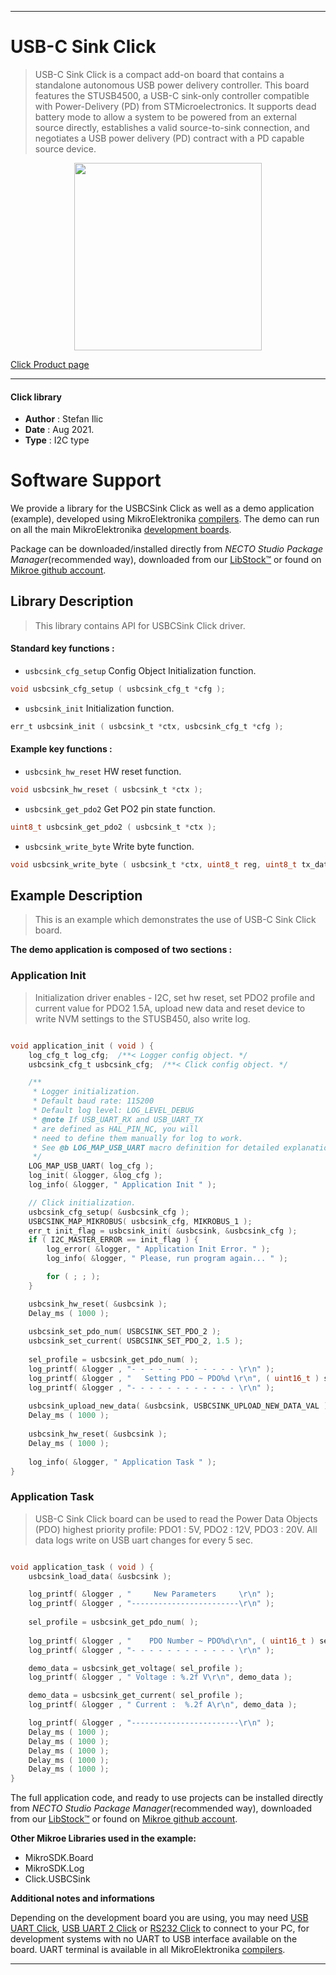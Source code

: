 
---
# USB-C Sink Click

> USB-C Sink Click is a compact add-on board that contains a standalone autonomous USB power delivery controller. This board features the STUSB4500, a USB-C sink-only controller compatible with Power-Delivery (PD) from STMicroelectronics. It supports dead battery mode to allow a system to be powered from an external source directly, establishes a valid source-to-sink connection, and negotiates a USB power delivery (PD) contract with a PD capable source device.

<p align="center">
  <img src="https://download.mikroe.com/images/click_for_ide/usbcsink_click.png" height=300px>
</p>

[Click Product page](https://www.mikroe.com/usb-c-sink-click)

---


#### Click library

- **Author**        : Stefan Ilic
- **Date**          : Aug 2021.
- **Type**          : I2C type


# Software Support

We provide a library for the USBCSink Click
as well as a demo application (example), developed using MikroElektronika
[compilers](https://www.mikroe.com/necto-studio).
The demo can run on all the main MikroElektronika [development boards](https://www.mikroe.com/development-boards).

Package can be downloaded/installed directly from *NECTO Studio Package Manager*(recommended way), downloaded from our [LibStock&trade;](https://libstock.mikroe.com) or found on [Mikroe github account](https://github.com/MikroElektronika/mikrosdk_click_v2/tree/master/clicks).

## Library Description

> This library contains API for USBCSink Click driver.

#### Standard key functions :

- `usbcsink_cfg_setup` Config Object Initialization function.
```c
void usbcsink_cfg_setup ( usbcsink_cfg_t *cfg );
```

- `usbcsink_init` Initialization function.
```c
err_t usbcsink_init ( usbcsink_t *ctx, usbcsink_cfg_t *cfg );
```

#### Example key functions :

- `usbcsink_hw_reset` HW reset function.
```c
void usbcsink_hw_reset ( usbcsink_t *ctx );
```

- `usbcsink_get_pdo2` Get PO2 pin state function.
```c
uint8_t usbcsink_get_pdo2 ( usbcsink_t *ctx );
```

- `usbcsink_write_byte` Write byte function.
```c
void usbcsink_write_byte ( usbcsink_t *ctx, uint8_t reg, uint8_t tx_data );
```

## Example Description

> This is an example which demonstrates the use of USB-C Sink Click board.

**The demo application is composed of two sections :**

### Application Init

> Initialization driver enables - I2C, set hw reset, set PDO2 profile and current value for PDO2 1.5A,
> upload new data and reset device to write NVM settings to the STUSB450, also write log.

```c

void application_init ( void ) {
    log_cfg_t log_cfg;  /**< Logger config object. */
    usbcsink_cfg_t usbcsink_cfg;  /**< Click config object. */

    /** 
     * Logger initialization.
     * Default baud rate: 115200
     * Default log level: LOG_LEVEL_DEBUG
     * @note If USB_UART_RX and USB_UART_TX 
     * are defined as HAL_PIN_NC, you will 
     * need to define them manually for log to work. 
     * See @b LOG_MAP_USB_UART macro definition for detailed explanation.
     */
    LOG_MAP_USB_UART( log_cfg );
    log_init( &logger, &log_cfg );
    log_info( &logger, " Application Init " );

    // Click initialization.
    usbcsink_cfg_setup( &usbcsink_cfg );
    USBCSINK_MAP_MIKROBUS( usbcsink_cfg, MIKROBUS_1 );
    err_t init_flag = usbcsink_init( &usbcsink, &usbcsink_cfg );
    if ( I2C_MASTER_ERROR == init_flag ) {
        log_error( &logger, " Application Init Error. " );
        log_info( &logger, " Please, run program again... " );

        for ( ; ; );
    }

    usbcsink_hw_reset( &usbcsink );
    Delay_ms ( 1000 );
    
    usbcsink_set_pdo_num( USBCSINK_SET_PDO_2 );
    usbcsink_set_current( USBCSINK_SET_PDO_2, 1.5 );
    
    sel_profile = usbcsink_get_pdo_num( );
    log_printf( &logger , "- - - - - - - - - - - - \r\n" );
    log_printf( &logger , "   Setting PDO ~ PDO%d \r\n", ( uint16_t ) sel_profile );
    log_printf( &logger , "- - - - - - - - - - - - \r\n" );
    
    usbcsink_upload_new_data( &usbcsink, USBCSINK_UPLOAD_NEW_DATA_VAL );
    Delay_ms ( 1000 );
    
    usbcsink_hw_reset( &usbcsink );
    Delay_ms ( 1000 );
    
    log_info( &logger, " Application Task " );
}

```

### Application Task

> USB-C Sink Click board can be used to read the Power Data Objects (PDO) highest priority profile:
> PDO1 :  5V,
> PDO2 : 12V,
> PDO3 : 20V.
> All data logs write on USB uart changes for every 5 sec.

```c

void application_task ( void ) {
    usbcsink_load_data( &usbcsink );

    log_printf( &logger , "     New Parameters     \r\n" );
    log_printf( &logger , "------------------------\r\n" );
    
    sel_profile = usbcsink_get_pdo_num( );
    
    log_printf( &logger , "    PDO Number ~ PDO%d\r\n", ( uint16_t ) sel_profile );
    log_printf( &logger , "- - - - - - - - - - - - \r\n" );

    demo_data = usbcsink_get_voltage( sel_profile );
    log_printf( &logger , " Voltage : %.2f V\r\n", demo_data );

    demo_data = usbcsink_get_current( sel_profile );
    log_printf( &logger , " Current :  %.2f A\r\n", demo_data );

    log_printf( &logger , "------------------------\r\n" );
    Delay_ms ( 1000 );
    Delay_ms ( 1000 );
    Delay_ms ( 1000 );
    Delay_ms ( 1000 );
    Delay_ms ( 1000 );
}

```


The full application code, and ready to use projects can be installed directly from *NECTO Studio Package Manager*(recommended way), downloaded from our [LibStock&trade;](https://libstock.mikroe.com) or found on [Mikroe github account](https://github.com/MikroElektronika/mikrosdk_click_v2/tree/master/clicks).

**Other Mikroe Libraries used in the example:**

- MikroSDK.Board
- MikroSDK.Log
- Click.USBCSink

**Additional notes and informations**

Depending on the development board you are using, you may need
[USB UART Click](https://www.mikroe.com/usb-uart-click),
[USB UART 2 Click](https://www.mikroe.com/usb-uart-2-click) or
[RS232 Click](https://www.mikroe.com/rs232-click) to connect to your PC, for
development systems with no UART to USB interface available on the board. UART
terminal is available in all MikroElektronika
[compilers](https://shop.mikroe.com/compilers).

---
